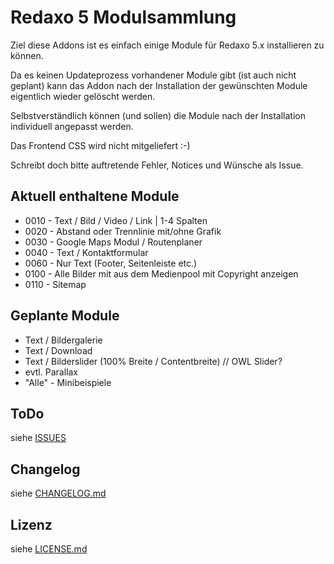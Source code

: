 Redaxo 5 Modulsammlung
=======================

Ziel diese Addons ist es einfach einige Module für Redaxo 5.x installieren zu können.

Da es keinen Updateprozess vorhandener Module gibt (ist auch nicht geplant) kann das Addon nach der Installation der gewünschten Module eigentlich wieder gelöscht werden.

Selbstverständlich können (und sollen) die Module nach der Installation individuell angepasst werden.

Das Frontend CSS wird nicht mitgeliefert :-)

Schreibt doch bitte auftretende Fehler, Notices und Wünsche als Issue.


Aktuell enthaltene Module
-------------------------

* 0010 - Text / Bild / Video / Link | 1-4 Spalten
* 0020 - Abstand oder Trennlinie mit/ohne Grafik
* 0030 - Google Maps Modul / Routenplaner
* 0040 - Text / Kontaktformular
* 0060 - Nur Text (Footer, Seitenleiste etc.)
* 0100 - Alle Bilder mit aus dem Medienpool mit Copyright anzeigen
* 0110 - Sitemap

Geplante Module
--------------------

* Text / Bildergalerie
* Text / Download
* Text / Bilderslider (100% Breite / Contentbreite) // OWL Slider?
* evtl.  Parallax
* "Alle" - Minibeispiele


ToDo
---------

siehe [ISSUES](https://github.com/olien/REX5-Modulsammlung/issues/)


Changelog
---------

siehe [CHANGELOG.md](CHANGELOG.md)


Lizenz
------

siehe [LICENSE.md](LICENSE.md)
